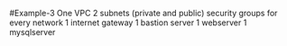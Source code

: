 #Example-3
One VPC
2 subnets (private and public)
security groups for every network
1 internet gateway
1 bastion server
1 webserver
1 mysqlserver

